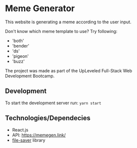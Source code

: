 # Meme Generator

This website is generating a meme according to the user input.

Don't know which meme template to use? Try following:

- 'both'
- 'bender'
- 'ds'
- 'pigeon'
- 'buzz'

The project was made as part of the UpLeveled Full-Stack Web Development Bootcamp.

## Development

To start the development server run: `yarn start`

## Technologies/Dependecies

- React.js
- API: https://memegen.link/
- [file-saver](https://www.npmjs.com/package/filesaver) library

